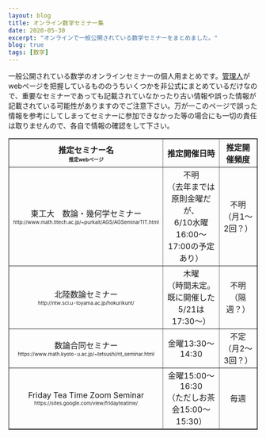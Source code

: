 ```yaml
---
layout: blog
title: オンライン数学セミナー集
date: 2020-05-30
excerpt: "オンラインで一般公開されている数学セミナーをまとめました。"
blog: true
tags: [数学]
---
```


一般公開されている数学のオンラインセミナーの個人用まとめです。[管理人](https://twitter.com/non_archimedean)がwebページを把握しているもののうちいくつかを非公式にまとめているだけなので、重要なセミナーであっても記載されていなかったり古い情報や誤った情報が記載されている可能性がありますのでご注意下さい。万が一このページで誤った情報を参考にしてしまってセミナーに参加できなかった等の場合にも一切の責任は取りませんので、各自で情報の確認をして下さい。


<table border="1" cellpadding="5">
	<tr>
		<th align="center">
			推定セミナー名 <br> <font size = "1">推定webページ</font>
		</th>
		<th align="center">
			推定開催日時
		</th>
		<th align="center">
			推定開催頻度
		</th>
	</tr>
	<tr>
		<td align="center">
			東工大　数論・幾何学セミナー <br> <font size = "1">http://www.math.titech.ac.jp/~purkait/AGS/AGSeminarTIT.html</font>
		</td>
		<td align="center">
			不明 <br> （去年までは原則金曜だが、 <br> 6/10水曜16:00～17:00の予定あり）
		</td>
		<td align="center">
			不明 <br> （月1～2回？）
		</td>
	</tr>
	<tr>
		<td align="center">
			北陸数論セミナー <br> <font size = "1">http://ntw.sci.u-toyama.ac.jp/hokurikunt/</font>
		</td>
		<td align="center">
			木曜 <br> （時間未定。 <br> 既に開催した5/21は17:30～）
		</td>
		<td align="center">
			不明 <br> （隔週？）
		</td>
	</tr>
	<tr>
		<td align="center">
			数論合同セミナー <br> <font size = "1">https://www.math.kyoto-u.ac.jp/~tetsushi/nt_seminar.html</font>
		</td>
		<td align="center">
			金曜13:30～14:30
		</td>
		<td align="center">
			不定 <br> （月2～3回？）
		</td>
	</tr>
	<tr>
		<td align="center">
			Friday Tea Time Zoom Seminar <br> <font size = "1">https://sites.google.com/view/fridayteatime/</font>
		</td>
		<td align="center">
			金曜15:00～16:30 <br> （ただしお茶会15:00～15:30）
		</td>
		<td align="center">
			毎週
		</td>
	</tr>
</table>
